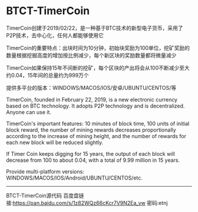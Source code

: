 # BTCT-TimerCoin

TimerCoin创建于2019/02/22，是一种基于BTC技术的新型电子货币，采用了P2P技术，去中心化，任何人都能够使用它

TimerCoin的重要特点：出块时间为10分钟，初始块奖励为100单位，挖矿奖励的数量根据挖掘高度的增加按比例减少，每个新区块的奖励数量都将微量减少

TimerCoin如果保持15年不间断的挖矿，每个区块的产出将会从100不断减少至大约0.04，15年间的总量约为999万个

提供多平台的版本：WINDOWS/MACOS/IOS/安卓/UBUNTU/CENTOS/等

TimerCoin, founded in February 22, 2019, is a new electronic currency based on BTC technology. It adopts P2P technology and is decentralized. Anyone can use it.

TimerCoin's important features: 10 minutes of block time, 100 units of initial block reward, the number of mining rewards decreases proportionally according to the increase of mining height, and the number of rewards for each new block will be reduced slightly.

If Timer Coin keeps digging for 15 years, the output of each block will decrease from 100 to about 0.04, with a total of 9.99 million in 15 years.

Provide multi-platform versions: WINDOWS/MACOS/IOS/Android/UBUNTU/CENTOS/etc.


------------
BTCT-TimerCoin源代码 百度盘链接:https://pan.baidu.com/s/1z82WQz66cKcr7V9N2Ea_yw  密码:etnj
